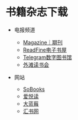 # 书籍杂志下载

- 电报频道
  - [Magazine｜期刊](https://t.me/Qikan2023)
  - [ReadFine电子书屋](https://t.me/Readfine)
  - [Telegram数字图书馆](https://t.me/TG_book_data)
  - [外滩读书会](https://t.me/readingclubus)

- 网站
  - [SoBooks](https://sobooks.cc/)
  - [爱悦读](https://www.iyd.wang/)
  - [大蓝莓](https://www.dalanmei.com/)
  - [汇书网](https://www.huibooks.com/)
